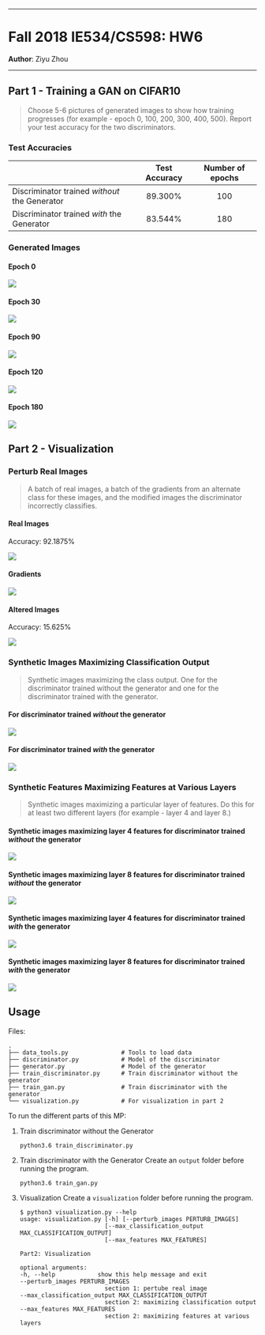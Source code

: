 ------
# Fall 2018 IE534/CS598:  HW6

**Author**: Ziyu Zhou

------


## Part 1 - Training a GAN on CIFAR10
> Choose 5-6 pictures of generated images to show how training progresses (for example - epoch 0, 100, 200, 300, 400, 500).
Report your test accuracy for the two discriminators.


### Test Accuracies

|                                                | Test Accuracy | Number of epochs |
| :--------------------------------------------- | :-----------: | :--------------: |
| Discriminator  trained _without_ the Generator |    89.300%    |       100        |
| Discriminator  trained *with* the Generator    |    83.544%    |       180        |



<div style="page-break-after: always;"></div>

### Generated Images
#### Epoch 0
![](images/000.png)


<div style="page-break-after: always;"></div>

#### Epoch 30
![](images/030.png)


<div style="page-break-after: always;"></div>

#### Epoch 90
![](images/090.png)


<div style="page-break-after: always;"></div>

#### Epoch 120
![](images/120.png)


<div style="page-break-after: always;"></div>

#### Epoch 180
![](images/180.png)



<div style="page-break-after: always;"></div>

## Part 2 - Visualization

### Perturb Real Images
> A batch of real images, a batch of the gradients from an alternate class for these images, and the modified images the discriminator incorrectly classifies.

#### Real Images
Accuracy: 92.1875%

![](visualization/real_images.png)


<div style="page-break-after: always;"></div>

#### Gradients
![](visualization/gradient_image.png)


<div style="page-break-after: always;"></div>

#### Altered Images
Accuracy: 15.625%

![](visualization/jittered_images.png)


<div style="page-break-after: always;"></div>

### Synthetic Images Maximizing Classification Output
> Synthetic images maximizing the class output. One for the discriminator trained without the generator and one for the discriminator trained with the generator.

#### For discriminator trained _without_ the generator

![](visualization/max_class_no_g.png)

#### For discriminator trained _with_ the generator

![](visualization/max_class_w_g.png)


<div style="page-break-after: always;"></div>

### Synthetic Features Maximizing Features at Various Layers
> Synthetic images maximizing a particular layer of features. Do this for at least two different layers (for example - layer 4 and layer 8.)

#### Synthetic images maximizing layer 4 features for discriminator trained _without_ the generator

![](visualization/max_features_no_g_l4.png)


<div style="page-break-after: always;"></div>

#### Synthetic images maximizing layer 8 features for discriminator trained _without_ the generator

![](visualization/max_features_no_g_l8.png)


<div style="page-break-after: always;"></div>

#### Synthetic images maximizing layer 4 features for discriminator trained _with_ the generator

![](visualization/max_features_w_g_l4.png)


<div style="page-break-after: always;"></div>

#### Synthetic images maximizing layer 8 features for discriminator trained _with_ the generator

![](visualization/max_features_w_g_l8.png)


<div style="page-break-after: always;"></div>

## Usage
Files:

```
.
├── data_tools.py               # Tools to load data
├── discriminator.py            # Model of the discriminator
├── generator.py                # Model of the generator
├── train_discriminator.py      # Train discriminator without the generator
├── train_gan.py                # Train discriminator with the generator
└── visualization.py            # For visualization in part 2
```

To run the different parts of this MP:

1. Train discriminator without the Generator
    ```
    python3.6 train_discriminator.py
    ```
2. Train discriminator with the Generator
    Create an `output` folder before running the program.
    ```
    python3.6 train_gan.py
    ```
3. Visualization
    Create a `visualization` folder before running the program.
    ```
    $ python3 visualization.py --help
    usage: visualization.py [-h] [--perturb_images PERTURB_IMAGES]
                            [--max_classification_output MAX_CLASSIFICATION_OUTPUT]
                            [--max_features MAX_FEATURES]

    Part2: Visualization

    optional arguments:
    -h, --help            show this help message and exit
    --perturb_images PERTURB_IMAGES
                            section 1: pertube real image
    --max_classification_output MAX_CLASSIFICATION_OUTPUT
                            section 2: maximizing classification output
    --max_features MAX_FEATURES
                            section 2: maximizing features at various layers
    ```


